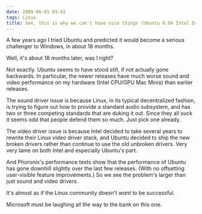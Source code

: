 ```yaml
---
date: 2009-06-01 03:43
tags: Linux
title: See, this is why we can't have nice things (Ubuntu 9.04 Intel Drivers)
---
```


A few years ago I tried Ubuntu and predicted it would become a serious
challenger to Windows, in about 18 months.

Well, it's about 18 months later, was I right?

Not exactly. Ubuntu seems to have stood still, if not actually
gone backwards. In particular, the newer releases have much worse sound and
video performance on my hardware (Intel CPU/GPU Mac Minis) than earlier
releases.

The sound driver issue is because Linux, in its typical
decentralized fashion, is trying to figure out how to provide a standard audio
subsystem, and has two or three competing standards that are duking it out.
Since they all suck it seems odd that people defend them so much. Just pick
one already.

The video driver issue is because Intel decided to take several
years to rewrite their Linux video driver stack, and Ubuntu decided to ship
the new broken drivers rather than continue to use the old unbroken drivers.
Very very lame on both Intel and especially Ubuntu's part.

And Phoronix's
performance tests show that the performance of Ubuntu has gone downhill
slightly over the last few releases. (With no offsetting user-visible feature
improvements.) So we see the problem's larger than just sound and video
drivers.

It's almost as if the Linux community doesn't _want_ to be
successful.

Microsoft must be laughing all the way to the bank on this one.
